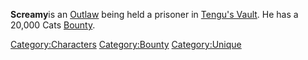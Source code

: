 **Screamy**is an [Outlaw](03%20-%20Projects%20&%20Wikis/Kenshi/Kenshi%20Wiki/Kenshi%20Wiki%20Template/Outlaw.md "wikilink") being held a prisoner in
[Tengu's Vault](Tengu's_Vault.md "wikilink"). He has a 20,000 Cats
[Bounty](Bounty.md "wikilink").

[Category:Characters](Category:Characters "wikilink")
[Category:Bounty](Category:Bounty "wikilink")
[Category:Unique](Category:Unique "wikilink")